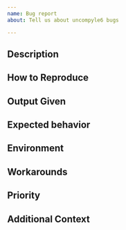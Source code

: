 ```yaml
---
name: Bug report
about: Tell us about uncompyle6 bugs

---
```


<!-- __Note:__ If you are using this program to do something illegal - don't.
The issue may be flagged to make it easier for those looking for illegal activity.

If you are reporting a bug in decompilation, it will probably not be acted upon
unless it is narrowed to a small example. You may have to do some work remove
extraneous code from the source example. Most bugs  can be expressed in 30 lines of
code.

Bugs are not for asking questions about a problem you
are trying to solve that involve the use of uncompyle6 along the way,
although I may be more tolerant of this if you sponsor the project.

Bugs are also not for general or novice kind help on how to install
this Python program in your environment in the way you would like to
have it set up, or how to interpret a Python traceback e.g. that winds
up saying Python X.Y.Z is not supported.

For these kinds of things, you will save yourself time by asking
instead on forums like StackOverflow that are geared to helping people
for such general or novice kinds questions and tasks. And unless you
are a sponsor of the project, if your question seems to be of this
category, the issue may just be closed.

Also, the unless you are a sponsor of the project, it may take a
while, maybe a week or so, before the bug report is noticed, let alone
acted upon.

To set expectations, some legitimate bugs can take years to fix, but
they eventually do get fixed.

Funding the project was added to partially address the problem that there are
lots of people seeking help and reporting bugs, but few people who are
willing or capable of providing help or fixing bugs.

Tasks or the kinds of things others can do, but you can't do or don't
want to do yourself are typically the kind of thing that you pay
someone to do, especially when you are the primary beneficiary of the
work, or the task is complex, long, or tedious. If your code is over
30 lines long, it fits into this category.


See also https://github.com/rocky/python-uncomp[yle6/blob/master/HOW-TO-REPORT-A-BUG.md ?
-->

<!--
Please remove any of the optional sections if they are not applicable.

Prerequisites/Caveats

* Make sure the bytecode you have can be disassembled with a
  disassembler and produces valid results.
* Try to make the bytecode that exhibits a bug as small as possible.
* Don't put bytecode and corresponding source code on any service that
  requires registration to download.
* When you open a bug report there is no privacy. If you need privacy, then
  contact me by email and explain who you are and the need for privacy.
  But be mindful that you may be asked to sponsor the project for the
  personal and private help that you are requesting.
* If the legitimacy of the activity is deemed suspicious, I may flag it as suspicious,
  making the issue even more easy to detect.

Bug reports that violate the above may be discarded.

-->

## Description

<!-- Please add a clear and concise description of the bug. Try to narrow the problem down to the smallest that exhibits the bug.-->

## How to Reproduce

<!-- Please show both the *input* you gave and the
output you got in describing how to reproduce the bug:

or give a complete console log with input and output

```console
$ uncompyle6 <command-line-options>
...
$
```

Provide links to the Python bytecode. For example, you can create a
gist with the information. If you have the correct source code, you
can add that too.

-->

## Output Given

<!--
Please include not just the error message but all output leading to the message which includes echoing input and messages up to the error.
For a command-line environment include command invocation and all the output produced.

If this is too long, then try narrowing the problem to something short.
-->


## Expected behavior

<!-- Add a clear and concise description of what you expected to happen. -->

## Environment

<!-- _This section sometimes is optional but helpful to us._

Please modify for your setup

- Uncompyle6 version: output from  `uncompyle6 --version` or `pip show uncompyle6`
- Python version for the version of Python the byte-compiled the file: `python -c "import sys; print(sys.version)"` where `python` is the correct CPython or PyPy binary.
- OS and Version: [e.g. Ubuntu bionic]

-->

## Workarounds

<!-- If there is a workaround for the problem, describe that here. -->

## Priority

<!-- If this is important for a particular public good state that here.
     If this is blocking some important activity let us know what activity it blocks.

	 Otherwise, we'll assume this has the lowest priority in addressing.
	 -->

## Additional Context

<!-- _This section is optional._

Add any other context about the problem here or special environment setup.

-->
